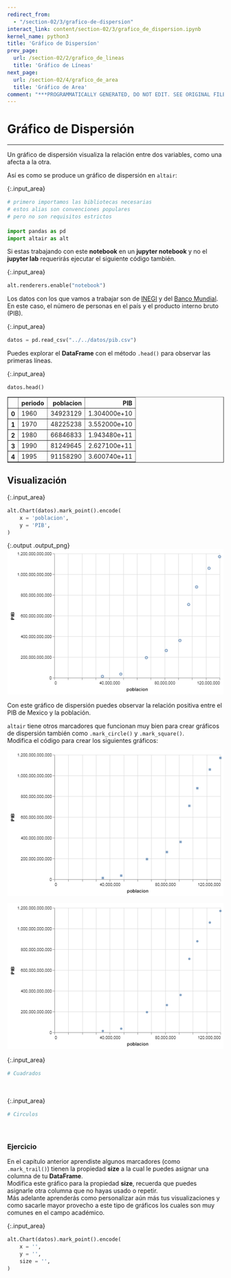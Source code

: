 ```yaml
---
redirect_from:
  - "/section-02/3/grafico-de-dispersion"
interact_link: content/section-02/3/grafico_de_dispersion.ipynb
kernel_name: python3
title: 'Gráfico de Dispersíon'
prev_page:
  url: /section-02/2/grafico_de_lineas
  title: 'Gráfico de Líneas'
next_page:
  url: /section-02/4/grafico_de_area
  title: 'Gráfico de Area'
comment: "***PROGRAMMATICALLY GENERATED, DO NOT EDIT. SEE ORIGINAL FILES IN /content***"
---
```


# Gráfico de Dispersión

***
Un gráfico de dispersión visualiza la relación entre dos variables, como una afecta a la otra.

Así es como se produce un gráfico de dispersión en `altair`:



{:.input_area}
```python
# primero importamos las bibliotecas necesarias
# estos alias son convenciones populares
# pero no son requisitos estrictos

import pandas as pd
import altair as alt
```


Si estas trabajando con este __notebook__ en un __jupyter notebook__ y no el __jupyter lab__ requerirás ejecutar el siguiente código también.



{:.input_area}
```python
alt.renderers.enable("notebook")
```


Los datos con los que vamos a trabajar son de [INEGI](https://inegi.org.mx) y del [Banco Mundial](https://data.worldbank.org/indicator/NY.GDP.MKTP.CD?locations=MX). En este caso, el número de personas en el país y el producto interno bruto (PIB).



{:.input_area}
```python
datos = pd.read_csv("../../datos/pib.csv")
```


Puedes explorar el __DataFrame__ con el método `.head()` para observar las primeras líneas.



{:.input_area}
```python
datos.head()
```





<div markdown="0" class="output output_html">
<div>
<style scoped>
    .dataframe tbody tr th:only-of-type {
        vertical-align: middle;
    }

    .dataframe tbody tr th {
        vertical-align: top;
    }

    .dataframe thead th {
        text-align: right;
    }
</style>
<table border="1" class="dataframe">
  <thead>
    <tr style="text-align: right;">
      <th></th>
      <th>periodo</th>
      <th>poblacion</th>
      <th>PIB</th>
    </tr>
  </thead>
  <tbody>
    <tr>
      <th>0</th>
      <td>1960</td>
      <td>34923129</td>
      <td>1.304000e+10</td>
    </tr>
    <tr>
      <th>1</th>
      <td>1970</td>
      <td>48225238</td>
      <td>3.552000e+10</td>
    </tr>
    <tr>
      <th>2</th>
      <td>1980</td>
      <td>66846833</td>
      <td>1.943480e+11</td>
    </tr>
    <tr>
      <th>3</th>
      <td>1990</td>
      <td>81249645</td>
      <td>2.627100e+11</td>
    </tr>
    <tr>
      <th>4</th>
      <td>1995</td>
      <td>91158290</td>
      <td>3.600740e+11</td>
    </tr>
  </tbody>
</table>
</div>
</div>



## Visualización



{:.input_area}
```python
alt.Chart(datos).mark_point().encode(
    x = 'poblacion',
    y = 'PIB',
)
```





{:.output .output_png}
![png](../../images/section-02/3/grafico_de_dispersion_9_0.png)




Con este gráfico de dispersión puedes observar la relación positiva entre el PIB de Mexico y la población.

`altair` tiene otros marcadores que funcionan muy bien para crear gráficos de dispersión también como `.mark_circle()` y `.mark_square()`. <br>
Modifica el código para crear los siguientes gráficos:

![scatter square](../../images/chapter-02/cuadrados.png)

![scatter circle](../../images/chapter-02/circulos.png)



{:.input_area}
```python
# Cuadrados




```




{:.input_area}
```python
# Circulos




```


### Ejercicio
En el capítulo anterior aprendiste algunos marcadores (como `.mark_trail()`) tienen la propiedad __size__ a la cual le puedes asignar una columna de tu __DataFrame__. <br>
Modifica este gráfico para la propiedad __size__, recuerda que puedes asignarle otra columna que no hayas usado o repetir. <br>
Más adelante aprenderás como personalizar aún más tus visualizaciones y como sacarle mayor provecho a este tipo de gráficos los cuales son muy comunes en el campo académico.



{:.input_area}
```python
alt.Chart(datos).mark_point().encode(
    x = '',
    y = '',
    size = '',
)
```


